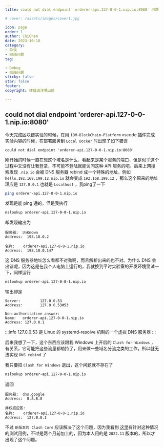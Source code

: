 ```yaml
---
title: could not dial endpoint 'orderer-api.127-0-0-1.nip.io:8080' 问题解决

# cover: /assets/images/cover1.jpg

icon: page
order: 1
author: ChiChen
date: 2023-10-18
category:
- 杂谈
- 网络问题
tag:

- Debug
- 网络问题
sticky: false
star: false
footer:
copyright: 转载请注明出处

---
```


## could not dial endpoint 'orderer-api.127-0-0-1.nip.io:8080'

今天完成区块链实验的时候，在用 `IBM-BlockChain-Platform` vscode 插件完成实验内容的时候，在部署服务到 `Local Docker` 时出现了如下错误

```http
could not dial endpoint 'orderer-api.127-0-0-1.nip.io:8080'
```

刚开始的时候一直在想这个域名是什么，看起来是某个服务的端口，但是似乎这个过程中又没有让我登录，不可能不登陆就能访问这种 API 服务的吧。后来上网搜索发现 `.nip.io` 会被 DNS 服务器 rebind 成一个特殊的地址，例如 `hello.192.168.199.12.nip.io` 就会变成 `192.168.199.12` ，那么这个原来的地址理应是 `127.0.0.1` 也就是 `Localhost` ，我ping了一下

``` bash
ping orderer-api.127-0-0-1.nip.io
```

发现是能 ping 通的，但是我执行

```bash
nslookup orderer-api.127-0-0-1.nip.io
```

却发现输出为

```text
服务器:  UnKnown
Address:  198.18.0.2

名称:    orderer-api.127-0-0-1.nip.io
Address:  198.18.0.147
```

这 DNS 服务器地址怎么看都不对劲啊，而且解析出来的也不对。为什么 DNS 会出错呢，因为这是在我个人电脑上运行的，我就换到平时实验室的开发环境里试一下，同样运行

```bash
nslookup orderer-api.127-0-0-1.nip.io
```

输出却是

```text
Server:         127.0.0.53
Address:        127.0.0.53#53

Non-authoritative answer:
Name:   orderer-api.127-0-0-1.nip.io
Address: 127.0.0.1
```

:::info
127.0.0.53 是 Linux 的 systemd-resolve 机制的一个虚拟 DNS 服务器
:::

后来我想了一下，这个东西应该跟我 Windows 上开启的 `Clash for Windows` ， 有关系，它可能把这些流量都劫持了，用来做一些域名分流之类的工作，所以就无法实现 `DNS rebind` 了

我只要把 `Clash for Windows` 退出，这个问题就不存在了

```bash
nslookup orderer-api.127-0-0-1.nip.io
```

返回

```text
服务器:  dns.google
Address:  8.8.8.8

非权威应答:
名称:    orderer-api.127-0-0-1.nip.io
Address:  127.0.0.1
```

不过 `新版本的 Clash Core` 应该解决了这个问题，因为我看到 [这里](https://github.com/Dreamacro/clash/blob/d034a408be42815e98f3aea80be24949946aea83/test/dns_test.go#L40)有针对这种情况的测试用例，不过是两个月前加上的，因为本人用的是 `2022.11` 版本的，所以才出现了这个问题。
